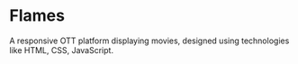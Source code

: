 # Flames
A responsive OTT platform displaying movies, designed using technologies like HTML, CSS, JavaScript.
